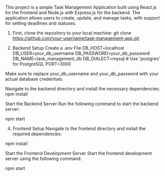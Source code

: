 This project is a simple Task Management Application built using React.js for the frontend and Node.js with Express.js for the backend. The application allows users to create, update, and manage tasks, with support for setting deadlines and statuses.

1) First, clone the repository to your local machine:
git clone https://github.com/your-username/task-management-app.git

2. Backend Setup
Create a .env File
DB_HOST=localhost
DB_USER=your_db_username
DB_PASSWORD=your_db_password
DB_NAME=task_management_db
DB_DIALECT=mysql   # Use 'postgres' for PostgreSQL
PORT=3000

Make sure to replace your_db_username and your_db_password with your actual database credentials.

Navigate to the backend directory and install the necessary dependencies:
npm install

Start the Backend Server
Run the following command to start the backend server:

npm start

4. Frontend Setup
Navigate to the frontend directory and install the required dependencies:

npm install

Start the Frontend Development Server
Start the frontend development server using the following command:

npm start


